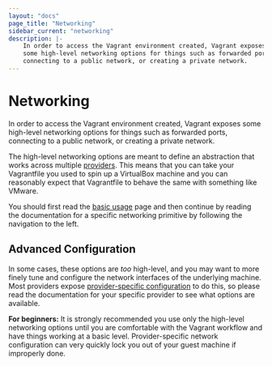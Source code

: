 ```yaml
---
layout: "docs"
page_title: "Networking"
sidebar_current: "networking"
description: |-
	In order to access the Vagrant environment created, Vagrant exposes
	some high-level networking options for things such as forwarded ports,
	connecting to a public network, or creating a private network.
---
```


# Networking

In order to access the Vagrant environment created, Vagrant exposes
some high-level networking options for things such as forwarded ports,
connecting to a public network, or creating a private network.

The high-level networking options are meant to define an abstraction that
works across multiple [providers](/docs/providers/). This means that
you can take your Vagrantfile you used to spin up a VirtualBox machine and
you can reasonably expect that Vagrantfile to behave the same with something
like VMware.

You should first read the [basic usage](/docs/networking/basic_usage.html) page
and then continue by reading the documentation for a specific networking
primitive by following the navigation to the left.

## Advanced Configuration

In some cases,
these options are _too_ high-level, and you may want to more finely tune
and configure the network interfaces of the underlying machine. Most
providers expose [provider-specific configuration](/docs/providers/configuration.html)
to do this, so please read the documentation for your specific provider
to see what options are available.

<div class="alert alert-info">
	<strong>For beginners:</strong> It is strongly recommended you use
	only the high-level networking options until you are comfortable
	with the Vagrant workflow and have things working at a basic level.
	Provider-specific network configuration can very quickly lock you out
	of your guest machine if improperly done.
</div>
